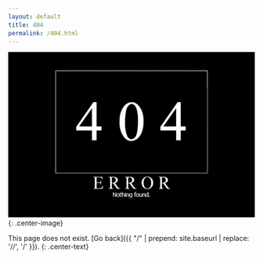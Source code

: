 ```yaml
---
layout: default
title: 404
permalink: /404.html
---
```


![](/assets/error-msg/404-error.png){: .center-image}

This page does not exist. [Go back]({{ "/" | prepend: site.baseurl | replace: '//', '/' }}).
{: .center-text}

